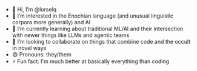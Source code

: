- 👋 Hi, I’m @lorselq
- 👀 I’m interested in the Enochian language (and unusual linguistic corpora more generally) and AI
- 🌱 I’m currently learning about traditional ML/AI and their intersection with newer things like LLMs and agentic teams
- 💞️ I’m looking to collaborate on things that combine code and the occult in novel ways
- 😄 Pronouns: they/them
- ⚡ Fun fact: I'm much better at basically everything than coding

<!---
lorselq/lorselq is a ✨ special ✨ repository because its `README.md` (this file) appears on your GitHub profile.
You can click the Preview link to take a look at your changes.
--->
